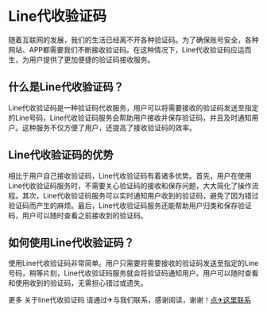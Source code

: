# Line代收验证码

随着互联网的发展，我们的生活已经离不开各种验证码。为了确保账号安全，各种网站、APP都需要我们不断接收验证码。在这种情况下，Line代收验证码应运而生，为用户提供了更加便捷的验证码接收服务。

## 什么是Line代收验证码？

Line代收验证码是一种验证码代收服务，用户可以将需要接收的验证码发送至指定的Line号码，Line代收验证码服务会帮助用户接收并保存验证码，并且及时通知用户。这种服务不仅方便了用户，还提高了接收验证码的效率。

## Line代收验证码的优势

相比于用户自己接收验证码，Line代收验证码有着诸多优势。首先，用户在使用Line代收验证码服务时，不需要关心验证码的接收和保存问题，大大简化了操作流程。其次，Line代收验证码服务可以实时通知用户收到的验证码，避免了因为错过验证码而产生的麻烦。最后，Line代收验证码服务还能帮助用户归类和保存验证码，用户可以随时查看之前接收到的验证码。

## 如何使用Line代收验证码？

使用Line代收验证码非常简单。用户只需要将需要接收的验证码发送至指定的Line号码，稍等片刻，Line代收验证码服务就会将验证码通知用户。用户可以随时查看和使用收到的验证码，无需担心错过或遗失。

更多 关于line代收验证码 请通过✈与我们联系，感谢阅读，谢谢！[点✈这里联系](https://bbd.k02.cc)